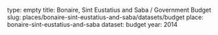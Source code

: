 type: empty
title: Bonaire, Sint Eustatius and Saba / Government Budget
slug: places/bonaire-sint-eustatius-and-saba/datasets/budget
place: bonaire-sint-eustatius-and-saba
dataset: budget
year: 2014
